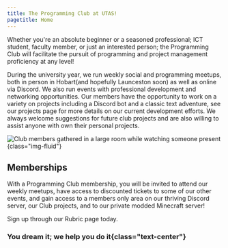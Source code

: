 ```yaml
---
title: The Programming Club at UTAS!
pagetitle: Home
---
```


Whether you're an absolute beginner or a seasoned professional; ICT student, faculty member, or just an interested person; the Programming Club will facilitate the pursuit of programming and project management proficiency at any level!

During the university year, we run weekly social and programming meetups, both in person in Hobart(and hopefully Launceston soon) as well as online via Discord. We also run events with professional development and networking opportunities.
Our members have the opportunity to work on a variety on projects including a Discord bot and a classic text adventure, see our projects page for more details on our current development efforts. We always welcome suggestions for future club projects and are also willing to assist anyone with own their personal projects.

![Club members gathered in a large room while watching someone present](https://programmingclub.com.au/assets/photos/first_in_person.jpg "Our first ever club meet-up"){class="img-fluid"}

## Memberships

With a Programming Club membership, you will be invited to attend our weekly meetups, have access to discounted tickets to some of our other events, and gain access to a members only area on our thriving Discord server, our Club projects, and to our private modded Minecraft server!

Sign up through our Rubric page today.

### You dream it; we help you do it{class="text-center"}
